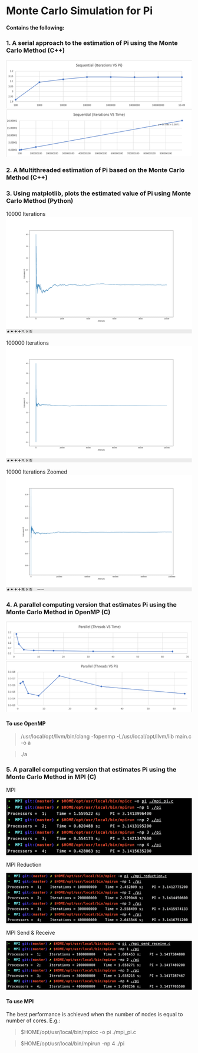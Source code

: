 # Monte Carlo Simulation for Pi
#### Contains the following: ####
  ### 1. A serial approach to the estimation of Pi using the Monte Carlo Method (C++)
  ![demo](Pi/Graphs/Sequential%20-%20Iterations%20VS%20Pi.png)
  ![demo](Pi/Graphs/Sequential%20-%20Iterations%20VS%20Time.png)
  
  
  ### 2. A Multithreaded estimation of Pi based on the Monte Carlo Method (C++)
  
  
  ### 3. Using matplotlib, plots the estimated value of Pi using Monte Carlo Method (Python)
  10000 Iterations
  ![demo](Pi/Graphs/10000.png)
  
  100000 Iterations
  ![demo](Pi/Graphs/100000.png)
  
  10000 Iterations Zoomed
  ![demo](Pi/Graphs/100000-2.png)
  
  
  ### 4. A parallel computing version that estimates Pi using the Monte Carlo Method in OpenMP (C)
  ![demo](Pi/Graphs/Parallel%20-%20Threads%20VS%20Time.png)
  ![demo](Pi/Graphs/Parallel%20-%20Threads%20VS%20Pi.png)
  
  #### To use OpenMP

> /usr/local/opt/llvm/bin/clang -fopenmp -L/usr/local/opt/llvm/lib main.c -o a

> ./a

  
  
  ### 5. A parallel computing version that estimates Pi using the Monte Carlo Method in MPI (C)
  
  MPI
  
  ![demo](Pi/MPI/Pictures/mpi_pi.png)
  
  
  MPI Reduction
  
  ![demo](Pi/MPI/Pictures/mpi_reduction.png)
  
  
  MPI Send & Receive
  
  ![demo](Pi/MPI/Pictures/mpi_send_receive.png)

#### To use MPI

The best performance is achieved when the number of nodes is equal to number of cores. E.g.:

> $HOME/opt/usr/local/bin/mpicc -o pi ./mpi_pi.c

> $HOME/opt/usr/local/bin/mpirun -np 4 ./pi

